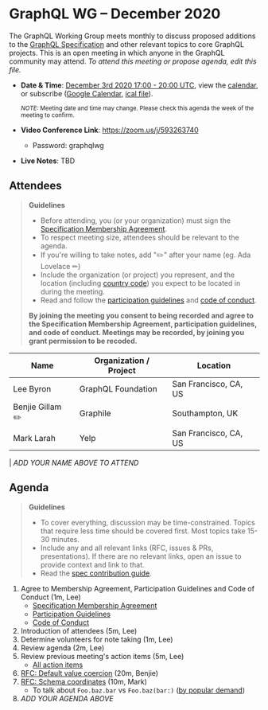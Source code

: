 # GraphQL WG – December 2020

The GraphQL Working Group meets monthly to discuss proposed additions to the
[GraphQL Specification](https://github.com/graphql/graphql-spec) and other
relevant topics to core GraphQL projects. This is an open meeting in which
anyone in the GraphQL community may attend. *To attend this meeting or propose
agenda, edit this file.*

- **Date & Time**: [December 3rd 2020 17:00 - 20:00 UTC](https://www.timeanddate.com/worldclock/meetingdetails.html?year=2020&month=12&day=3&hour=17&min=0&sec=0&p1=224&p2=179&p3=136&p4=37&p5=239&p6=101&p7=152), view the [calendar](https://calendar.google.com/calendar/embed?src=linuxfoundation.org_ik79t9uuj2p32i3r203dgv5mo8%40group.calendar.google.com), or subscribe ([Google Calendar](https://calendar.google.com/calendar?cid=bGludXhmb3VuZGF0aW9uLm9yZ19pazc5dDl1dWoycDMyaTNyMjAzZGd2NW1vOEBncm91cC5jYWxlbmRhci5nb29nbGUuY29t), [ical file](https://calendar.google.com/calendar/ical/linuxfoundation.org_ik79t9uuj2p32i3r203dgv5mo8%40group.calendar.google.com/public/basic.ics)).

  <small>*NOTE:* Meeting date and time may change. Please check this agenda the week of the meeting to confirm.</small>
- **Video Conference Link**: https://zoom.us/j/593263740
  - Password: graphqlwg
- **Live Notes**: TBD


## Attendees

> **Guidelines**
> - Before attending, you (or your organization) must sign the [Specification Membership Agreement](https://github.com/graphql/foundation).
> - To respect meeting size, attendees should be relevant to the agenda.
> - If you're willing to take notes, add "✏️" after your name (eg. Ada Lovelace ✏)
> - Include the organization (or project) you represent, and the location (including [country code](https://en.wikipedia.org/wiki/List_of_ISO_3166_country_codes#Current_ISO_3166_country_codes)) you expect to be located in during the meeting.
> - Read and follow the [participation guidelines](https://github.com/graphql/graphql-wg#participation-guidelines) and [code of conduct](https://github.com/graphql/foundation/blob/master/CODE-OF-CONDUCT.md).
>
> **By joining the meeting you consent to being recorded and agree to the Specification Membership Agreement, participation guidelines, and code of conduct. Meetings may be recorded, by joining you grant permission to be recoded.**

| Name                     | Organization / Project   | Location
| ------------------------ | ------------------------ | ------------------------
| Lee Byron                | GraphQL Foundation       | San Francisco, CA, US
| Benjie Gillam ✏️          | Graphile                 | Southampton, UK
| Mark Larah               | Yelp                     | San Francisco, CA, US

| *ADD YOUR NAME ABOVE TO ATTEND*


## Agenda

> **Guidelines**
> - To cover everything, discussion may be time-constrained. Topics that require less time should be covered first. Most topics take 15-30 minutes.
> - Include any and all relevant links (RFC, issues & PRs, presentations). If there are no relevant links, open an issue to provide context and link to that.
> - Read the [spec contribution guide](https://github.com/graphql/graphql-spec/blob/master/CONTRIBUTING.md).

<!--

Example agenda item:

1. Discuss moving the subscriptions proposal to stage 2 (30m, Lee)
   - [Subscriptions RFC](link.to/the-relevant/pr-or-issue-or-doc)
   - [GraphQL.js PR](github.link/to/the/project/pr)
   - [Another Relevant Link](youre.getting/the-idea.now)

-->

1. Agree to Membership Agreement, Participation Guidelines and Code of Conduct (1m, Lee)
   - [Specification Membership Agreement](https://github.com/graphql/foundation)
   - [Participation Guidelines](https://github.com/graphql/graphql-wg#participation-guidelines)
   - [Code of Conduct](https://github.com/graphql/foundation/blob/master/CODE-OF-CONDUCT.md)
1. Introduction of attendees (5m, Lee)
1. Determine volunteers for note taking (1m, Lee)
1. Review agenda (2m, Lee)
1. Review previous meeting's action items (5m, Lee)
   - [All action items](https://github.com/graphql/graphql-wg/issues?q=is%3Aissue+label%3A%22Action+item+%3Aclapper%3A%22)
1. [RFC: Default value coercion](https://github.com/graphql/graphql-spec/pull/793) (20m, Benjie)
1. [RFC: Schema coordinates](https://github.com/graphql/graphql-spec/pull/746) (10m, Mark)
   - To talk about `Foo.baz.bar` vs `Foo.baz(bar:)` ([by popular demand](https://github.com/graphql/graphql-spec/pull/746#discussion_r526365127))
1. *ADD YOUR AGENDA ABOVE*
